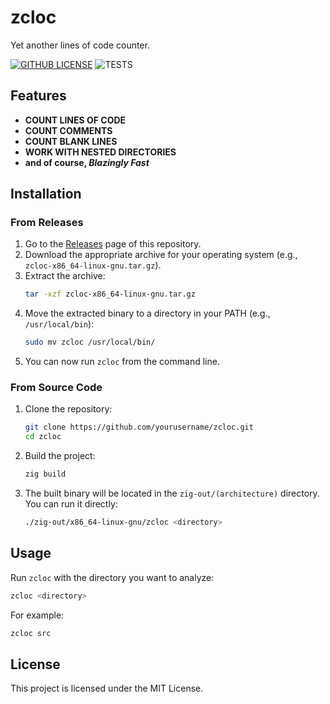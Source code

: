 # zcloc

Yet another lines of code counter.

[![GITHUB LICENSE](https://img.shields.io/badge/license-MIT-brightgreen.svg)](https://github.com/aliel0malki/zcloc/blob/main/LICENSE)
![TESTS](https://github.com/aliel0malki/zcloc/actions/workflows/tests.yml/badge.svg?branch=main)

## Features

- **COUNT LINES OF CODE**
- **COUNT COMMENTS**
- **COUNT BLANK LINES**
- **WORK WITH NESTED DIRECTORIES**
- **and of course, *Blazingly Fast***


## Installation

### From Releases

1. Go to the [Releases](https://github.com/aliel0malki/zcloc/releases) page of this repository.
2. Download the appropriate archive for your operating system (e.g., `zcloc-x86_64-linux-gnu.tar.gz`).
3. Extract the archive:
   ```bash
   tar -xzf zcloc-x86_64-linux-gnu.tar.gz
   ```
4. Move the extracted binary to a directory in your PATH (e.g., `/usr/local/bin`):
   ```bash
   sudo mv zcloc /usr/local/bin/
   ```
5. You can now run `zcloc` from the command line.

### From Source Code

1. Clone the repository:
   ```bash
   git clone https://github.com/yourusername/zcloc.git
   cd zcloc
   ```
2. Build the project:
   ```bash
   zig build
   ```
3. The built binary will be located in the `zig-out/(architecture)` directory. You can run it directly:
   ```bash
   ./zig-out/x86_64-linux-gnu/zcloc <directory>
   ```

## Usage

Run `zcloc` with the directory you want to analyze:
```bash
zcloc <directory>
```
For example:
```bash
zcloc src
```

## License

This project is licensed under the MIT License.
